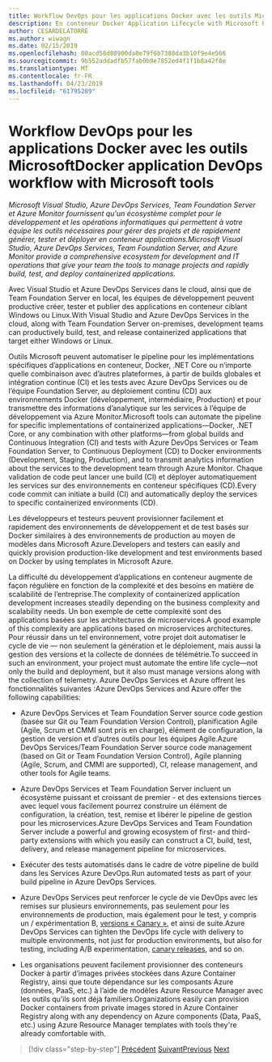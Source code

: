 ```yaml
---
title: Workflow DevOps pour les applications Docker avec les outils Microsoft
description: En conteneur Docker Application Lifecycle with Microsoft Platform and Tools DevOps des flux de travail avec les outils Microsoft
author: CESARDELATORRE
ms.author: wiwagn
ms.date: 02/15/2019
ms.openlocfilehash: 80acd58d08900da8e79f6b7388da3b10f9e4e566
ms.sourcegitcommit: 9b552addadfb57fab0b9e7852ed4f1f1b8a42f8e
ms.translationtype: MT
ms.contentlocale: fr-FR
ms.lasthandoff: 04/23/2019
ms.locfileid: "61795289"
---
```

# <a name="docker-application-devops-workflow-with-microsoft-tools"></a><span data-ttu-id="f2210-103">Workflow DevOps pour les applications Docker avec les outils Microsoft</span><span class="sxs-lookup"><span data-stu-id="f2210-103">Docker application DevOps workflow with Microsoft tools</span></span>

<span data-ttu-id="f2210-104">*Microsoft Visual Studio, Azure DevOps Services, Team Foundation Server et Azure Monitor fournissent qu'un écosystème complet pour le développement et les opérations informatiques qui permettent à votre équipe les outils nécessaires pour gérer des projets et de rapidement générer, tester et déployer en conteneur applications.*</span><span class="sxs-lookup"><span data-stu-id="f2210-104">*Microsoft Visual Studio, Azure DevOps Services, Team Foundation Server, and Azure Monitor provide a comprehensive ecosystem for development and IT operations that give your team the tools to manage projects and rapidly build, test, and deploy containerized applications.*</span></span>

<span data-ttu-id="f2210-105">Avec Visual Studio et Azure DevOps Services dans le cloud, ainsi que de Team Foundation Server en local, les équipes de développement peuvent productive créer, tester et publier des applications en conteneur ciblant Windows ou Linux.</span><span class="sxs-lookup"><span data-stu-id="f2210-105">With Visual Studio and Azure DevOps Services in the cloud, along with Team Foundation Server on-premises, development teams can productively build, test, and release containerized applications that target either Windows or Linux.</span></span>

<span data-ttu-id="f2210-106">Outils Microsoft peuvent automatiser le pipeline pour les implémentations spécifiques d’applications en conteneur, Docker, .NET Core ou n’importe quelle combinaison avec d’autres plateformes, à partir de builds globales et intégration continue (CI) et les tests avec Azure DevOps Services ou de l’équipe Foundation Server, au déploiement continu (CD) aux environnements Docker (développement, intermédiaire, Production) et pour transmettre des informations d’analytique sur les services à l’équipe de développement via Azure Monitor.</span><span class="sxs-lookup"><span data-stu-id="f2210-106">Microsoft tools can automate the pipeline for specific implementations of containerized applications—Docker, .NET Core, or any combination with other platforms—from global builds and Continuous Integration (CI) and tests with Azure DevOps Services or Team Foundation Server, to Continuous Deployment (CD) to Docker environments (Development, Staging, Production), and to transmit analytics information about the services to the development team through Azure Monitor.</span></span> <span data-ttu-id="f2210-107">Chaque validation de code peut lancer une build (CI) et déployer automatiquement les services sur des environnements en conteneur spécifiques (CD).</span><span class="sxs-lookup"><span data-stu-id="f2210-107">Every code commit can initiate a build (CI) and automatically deploy the services to specific containerized environments (CD).</span></span>

<span data-ttu-id="f2210-108">Les développeurs et testeurs peuvent provisionner facilement et rapidement des environnements de développement et de test basés sur Docker similaires à des environnements de production au moyen de modèles dans Microsoft Azure.</span><span class="sxs-lookup"><span data-stu-id="f2210-108">Developers and testers can easily and quickly provision production-like development and test environments based on Docker by using templates in Microsoft Azure.</span></span>

<span data-ttu-id="f2210-109">La difficulté du développement d’applications en conteneur augmente de façon régulière en fonction de la complexité et des besoins en matière de scalabilité de l’entreprise.</span><span class="sxs-lookup"><span data-stu-id="f2210-109">The complexity of containerized application development increases steadily depending on the business complexity and scalability needs.</span></span> <span data-ttu-id="f2210-110">Un bon exemple de cette complexité sont des applications basées sur les architectures de microservices.</span><span class="sxs-lookup"><span data-stu-id="f2210-110">A good example of this complexity are applications based on microservices architectures.</span></span> <span data-ttu-id="f2210-111">Pour réussir dans un tel environnement, votre projet doit automatiser le cycle de vie — non seulement la génération et le déploiement, mais aussi la gestion des versions et la collecte de données de télémétrie.</span><span class="sxs-lookup"><span data-stu-id="f2210-111">To succeed in such an environment, your project must automate the entire life cycle—not only the build and deployment, but it also must manage versions along with the collection of telemetry.</span></span> <span data-ttu-id="f2210-112">Azure DevOps Services et Azure offrent les fonctionnalités suivantes :</span><span class="sxs-lookup"><span data-stu-id="f2210-112">Azure DevOps Services and Azure offer the following capabilities:</span></span>

- <span data-ttu-id="f2210-113">Azure DevOps Services et Team Foundation Server source code gestion (basée sur Git ou Team Foundation Version Control), planification Agile (Agile, Scrum et CMMI sont pris en charge), élément de configuration, la gestion de version et d’autres outils pour les équipes Agile.</span><span class="sxs-lookup"><span data-stu-id="f2210-113">Azure DevOps Services/Team Foundation Server source code management (based on Git or Team Foundation Version Control), Agile planning (Agile, Scrum, and CMMI are supported), CI, release management, and other tools for Agile teams.</span></span>

- <span data-ttu-id="f2210-114">Azure DevOps Services et Team Foundation Server incluent un écosystème puissant et croissant de premier - et des extensions tierces avec lequel vous facilement pourrez construire un élément de configuration, la création, test, remise et libérer le pipeline de gestion pour les microservices.</span><span class="sxs-lookup"><span data-stu-id="f2210-114">Azure DevOps Services and Team Foundation Server include a powerful and growing ecosystem of first- and third-party extensions with which you easily can construct a CI, build, test, delivery, and release management pipeline for microservices.</span></span>

- <span data-ttu-id="f2210-115">Exécuter des tests automatisés dans le cadre de votre pipeline de build dans les Services Azure DevOps.</span><span class="sxs-lookup"><span data-stu-id="f2210-115">Run automated tests as part of your build pipeline in Azure DevOps Services.</span></span>

- <span data-ttu-id="f2210-116">Azure DevOps Services peut renforcer le cycle de vie DevOps avec les remises sur plusieurs environnements, pas seulement pour les environnements de production, mais également pour le test, y compris un / expérimentation B, [versions « Canary »](https://martinfowler.com/bliki/CanaryRelease.html), et ainsi de suite.</span><span class="sxs-lookup"><span data-stu-id="f2210-116">Azure DevOps Services can tighten the DevOps life cycle with delivery to multiple environments, not just for production environments, but also for testing, including A/B experimentation, [canary releases](https://martinfowler.com/bliki/CanaryRelease.html), and so on.</span></span>

- <span data-ttu-id="f2210-117">Les organisations peuvent facilement provisionner des conteneurs Docker à partir d’images privées stockées dans Azure Container Registry, ainsi que toute dépendance sur les composants Azure (données, PaaS, etc.) à l’aide de modèles Azure Resource Manager avec les outils qu’ils sont déjà familiers.</span><span class="sxs-lookup"><span data-stu-id="f2210-117">Organizations easily can provision Docker containers from private images stored in Azure Container Registry along with any dependency on Azure components (Data, PaaS, etc.) using Azure Resource Manager templates with tools they're already comfortable with.</span></span>

>[!div class="step-by-step"]
><span data-ttu-id="f2210-118">[Précédent](../design-develop-containerized-apps/build-aspnet-core-applications-linux-containers-aks-kubernetes.md)
>[Suivant](docker-application-outer-loop-devops-workflow.md)</span><span class="sxs-lookup"><span data-stu-id="f2210-118">[Previous](../design-develop-containerized-apps/build-aspnet-core-applications-linux-containers-aks-kubernetes.md)
[Next](docker-application-outer-loop-devops-workflow.md)</span></span>
